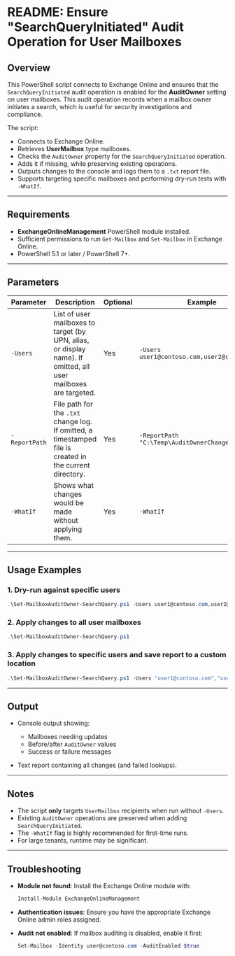 # README: Ensure "SearchQueryInitiated" Audit Operation for User Mailboxes

## Overview

This PowerShell script connects to Exchange Online and ensures that the `SearchQueryInitiated` audit operation is enabled for the **AuditOwner** setting on user mailboxes. This audit operation records when a mailbox owner initiates a search, which is useful for security investigations and compliance.

The script:

* Connects to Exchange Online.
* Retrieves **UserMailbox** type mailboxes.
* Checks the `AuditOwner` property for the `SearchQueryInitiated` operation.
* Adds it if missing, while preserving existing operations.
* Outputs changes to the console and logs them to a `.txt` report file.
* Supports targeting specific mailboxes and performing dry-run tests with `-WhatIf`.

---

## Requirements

* **ExchangeOnlineManagement** PowerShell module installed.
* Sufficient permissions to run `Get-Mailbox` and `Set-Mailbox` in Exchange Online.
* PowerShell 5.1 or later / PowerShell 7+.

---

## Parameters

| Parameter     | Description                                                                                                     | Optional | Example                                       |
| ------------- | --------------------------------------------------------------------------------------------------------------- | -------- | --------------------------------------------- |
| `-Users`      | List of user mailboxes to target (by UPN, alias, or display name). If omitted, all user mailboxes are targeted. | Yes      | `-Users user1@contoso.com,user2@contoso.com`  |
| `-ReportPath` | File path for the `.txt` change log. If omitted, a timestamped file is created in the current directory.        | Yes      | `-ReportPath "C:\Temp\AuditOwnerChanges.txt"` |
| `-WhatIf`     | Shows what changes would be made without applying them.                                                         | Yes      | `-WhatIf`                                     |

---

## Usage Examples

### 1. Dry-run against specific users

```powershell
.\Set-MailboxAuditOwner-SearchQuery.ps1 -Users user1@contoso.com,user2@contoso.com -WhatIf
```

### 2. Apply changes to all user mailboxes

```powershell
.\Set-MailboxAuditOwner-SearchQuery.ps1
```

### 3. Apply changes to specific users and save report to a custom location

```powershell
.\Set-MailboxAuditOwner-SearchQuery.ps1 -Users "user1@contoso.com","user2@contoso.com" -ReportPath "C:\Temp\AuditOwner_SelectedUsers.txt"
```

---

## Output

* Console output showing:

  * Mailboxes needing updates
  * Before/after `AuditOwner` values
  * Success or failure messages
* Text report containing all changes (and failed lookups).

---

## Notes

* The script **only** targets `UserMailbox` recipients when run without `-Users`.
* Existing `AuditOwner` operations are preserved when adding `SearchQueryInitiated`.
* The `-WhatIf` flag is highly recommended for first-time runs.
* For large tenants, runtime may be significant.

---

## Troubleshooting

* **Module not found**: Install the Exchange Online module with:

  ```powershell
  Install-Module ExchangeOnlineManagement
  ```
* **Authentication issues**: Ensure you have the appropriate Exchange Online admin roles assigned.
* **Audit not enabled**: If mailbox auditing is disabled, enable it first:

  ```powershell
  Set-Mailbox -Identity user@contoso.com -AuditEnabled $true
  ```
